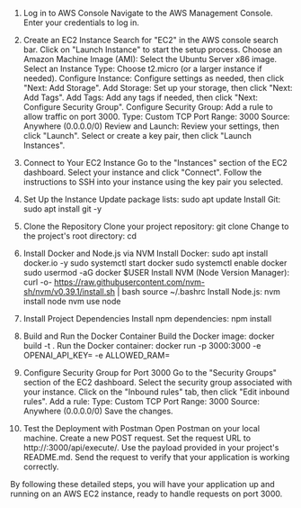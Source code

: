 1. Log in to AWS Console
    Navigate to the AWS Management Console.
    Enter your credentials to log in.

2. Create an EC2 Instance
    Search for "EC2" in the AWS console search bar.
    Click on "Launch Instance" to start the setup process.
    Choose an Amazon Machine Image (AMI): Select the Ubuntu Server x86 image.
    Select an Instance Type: Choose t2.micro (or a larger instance if needed).
    Configure Instance: Configure settings as needed, then click "Next: Add Storage".
    Add Storage: Set up your storage, then click "Next: Add Tags".
    Add Tags: Add any tags if needed, then click "Next: Configure Security Group".
    Configure Security Group: Add a rule to allow traffic on port 3000.
        Type: Custom TCP
        Port Range: 3000
        Source: Anywhere (0.0.0.0/0)
    Review and Launch: Review your settings, then click "Launch".
    Select or create a key pair, then click "Launch Instances".

3. Connect to Your EC2 Instance
    Go to the "Instances" section of the EC2 dashboard.
    Select your instance and click "Connect".
    Follow the instructions to SSH into your instance using the key pair you selected.

4. Set Up the Instance
    Update package lists:
        sudo apt update
    Install Git:
        sudo apt install git -y

5. Clone the Repository
    Clone your project repository:
        git clone <git-repo-url>
    Change to the project's root directory:
        cd <project-root-folder>

6. Install Docker and Node.js via NVM
    Install Docker:
        sudo apt install docker.io -y
        sudo systemctl start docker
        sudo systemctl enable docker
        sudo usermod -aG docker $USER
    Install NVM (Node Version Manager):
        curl -o- https://raw.githubusercontent.com/nvm-sh/nvm/v0.39.1/install.sh | bash
        source ~/.bashrc
    Install Node.js:
        nvm install node
        nvm use node

7. Install Project Dependencies
    Install npm dependencies:
        npm install

8. Build and Run the Docker Container
    Build the Docker image:
        docker build -t <image-name> .
    Run the Docker container:
        docker run -p 3000:3000 -e OPENAI_API_KEY=<your-api-key> -e ALLOWED_RAM=<allowed-ram-value> <image-name>

9. Configure Security Group for Port 3000
    Go to the "Security Groups" section of the EC2 dashboard.
    Select the security group associated with your instance.
    Click on the "Inbound rules" tab, then click "Edit inbound rules".
    Add a rule:
        Type: Custom TCP
        Port Range: 3000
        Source: Anywhere (0.0.0.0/0)
    Save the changes.

10. Test the Deployment with Postman
    Open Postman on your local machine.
    Create a new POST request.
    Set the request URL to http://<instance-ipv4>:3000/api/execute/.
    Use the payload provided in your project's README.md.
    Send the request to verify that your application is working correctly.
    
By following these detailed steps, you will have your application up and running on an AWS EC2 instance, ready to handle requests on port 3000.